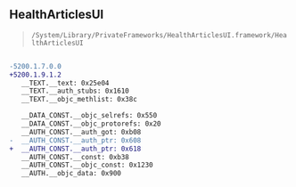 ## HealthArticlesUI

> `/System/Library/PrivateFrameworks/HealthArticlesUI.framework/HealthArticlesUI`

```diff

-5200.1.7.0.0
+5200.1.9.1.2
   __TEXT.__text: 0x25e04
   __TEXT.__auth_stubs: 0x1610
   __TEXT.__objc_methlist: 0x38c

   __DATA_CONST.__objc_selrefs: 0x550
   __DATA_CONST.__objc_protorefs: 0x20
   __AUTH_CONST.__auth_got: 0xb08
-  __AUTH_CONST.__auth_ptr: 0x608
+  __AUTH_CONST.__auth_ptr: 0x618
   __AUTH_CONST.__const: 0xb38
   __AUTH_CONST.__objc_const: 0x1230
   __AUTH.__objc_data: 0x900

```
